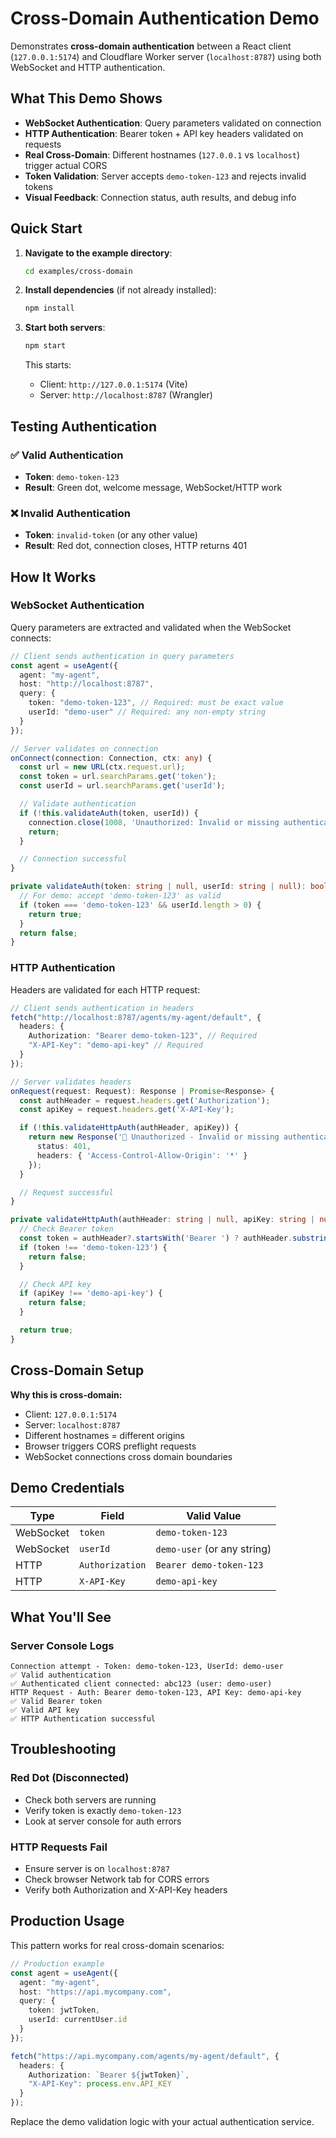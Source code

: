 # Cross-Domain Authentication Demo

Demonstrates **cross-domain authentication** between a React client (`127.0.0.1:5174`) and Cloudflare Worker server (`localhost:8787`) using both WebSocket and HTTP authentication.

## What This Demo Shows

- **WebSocket Authentication**: Query parameters validated on connection
- **HTTP Authentication**: Bearer token + API key headers validated on requests
- **Real Cross-Domain**: Different hostnames (`127.0.0.1` vs `localhost`) trigger actual CORS
- **Token Validation**: Server accepts `demo-token-123` and rejects invalid tokens
- **Visual Feedback**: Connection status, auth results, and debug info

## Quick Start

1. **Navigate to the example directory**:

   ```bash
   cd examples/cross-domain
   ```

2. **Install dependencies** (if not already installed):

   ```bash
   npm install
   ```

3. **Start both servers**:
   ```bash
   npm start
   ```
   This starts:
   - Client: `http://127.0.0.1:5174` (Vite)
   - Server: `http://localhost:8787` (Wrangler)

## Testing Authentication

### ✅ Valid Authentication

- **Token**: `demo-token-123`
- **Result**: Green dot, welcome message, WebSocket/HTTP work

### ❌ Invalid Authentication

- **Token**: `invalid-token` (or any other value)
- **Result**: Red dot, connection closes, HTTP returns 401

## How It Works

### WebSocket Authentication

Query parameters are extracted and validated when the WebSocket connects:

```typescript
// Client sends authentication in query parameters
const agent = useAgent({
  agent: "my-agent",
  host: "http://localhost:8787",
  query: {
    token: "demo-token-123", // Required: must be exact value
    userId: "demo-user" // Required: any non-empty string
  }
});
```

```typescript
// Server validates on connection
onConnect(connection: Connection, ctx: any) {
  const url = new URL(ctx.request.url);
  const token = url.searchParams.get('token');
  const userId = url.searchParams.get('userId');

  // Validate authentication
  if (!this.validateAuth(token, userId)) {
    connection.close(1008, 'Unauthorized: Invalid or missing authentication');
    return;
  }

  // Connection successful
}

private validateAuth(token: string | null, userId: string | null): boolean {
  // For demo: accept 'demo-token-123' as valid
  if (token === 'demo-token-123' && userId.length > 0) {
    return true;
  }
  return false;
}
```

### HTTP Authentication

Headers are validated for each HTTP request:

```typescript
// Client sends authentication in headers
fetch("http://localhost:8787/agents/my-agent/default", {
  headers: {
    Authorization: "Bearer demo-token-123", // Required
    "X-API-Key": "demo-api-key" // Required
  }
});
```

```typescript
// Server validates headers
onRequest(request: Request): Response | Promise<Response> {
  const authHeader = request.headers.get('Authorization');
  const apiKey = request.headers.get('X-API-Key');

  if (!this.validateHttpAuth(authHeader, apiKey)) {
    return new Response('🚫 Unauthorized - Invalid or missing authentication', {
      status: 401,
      headers: { 'Access-Control-Allow-Origin': '*' }
    });
  }

  // Request successful
}

private validateHttpAuth(authHeader: string | null, apiKey: string | null): boolean {
  // Check Bearer token
  const token = authHeader?.startsWith('Bearer ') ? authHeader.substring(7) : null;
  if (token !== 'demo-token-123') {
    return false;
  }

  // Check API key
  if (apiKey !== 'demo-api-key') {
    return false;
  }

  return true;
}
```

## Cross-Domain Setup

**Why this is cross-domain:**

- Client: `127.0.0.1:5174`
- Server: `localhost:8787`
- Different hostnames = different origins
- Browser triggers CORS preflight requests
- WebSocket connections cross domain boundaries

## Demo Credentials

| Type      | Field           | Valid Value                 |
| --------- | --------------- | --------------------------- |
| WebSocket | `token`         | `demo-token-123`            |
| WebSocket | `userId`        | `demo-user` (or any string) |
| HTTP      | `Authorization` | `Bearer demo-token-123`     |
| HTTP      | `X-API-Key`     | `demo-api-key`              |

## What You'll See

### Server Console Logs

```
Connection attempt - Token: demo-token-123, UserId: demo-user
✅ Valid authentication
✅ Authenticated client connected: abc123 (user: demo-user)
HTTP Request - Auth: Bearer demo-token-123, API Key: demo-api-key
✅ Valid Bearer token
✅ Valid API key
✅ HTTP Authentication successful
```

## Troubleshooting

### Red Dot (Disconnected)

- Check both servers are running
- Verify token is exactly `demo-token-123`
- Look at server console for auth errors

### HTTP Requests Fail

- Ensure server is on `localhost:8787`
- Check browser Network tab for CORS errors
- Verify both Authorization and X-API-Key headers

## Production Usage

This pattern works for real cross-domain scenarios:

```typescript
// Production example
const agent = useAgent({
  agent: "my-agent",
  host: "https://api.mycompany.com",
  query: {
    token: jwtToken,
    userId: currentUser.id
  }
});

fetch("https://api.mycompany.com/agents/my-agent/default", {
  headers: {
    Authorization: `Bearer ${jwtToken}`,
    "X-API-Key": process.env.API_KEY
  }
});
```

Replace the demo validation logic with your actual authentication service.
